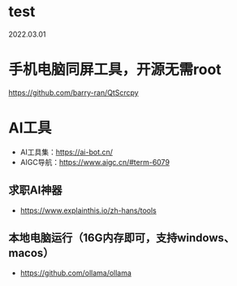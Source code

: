 # test

2022.03.01


# 手机电脑同屏工具，开源无需root
https://github.com/barry-ran/QtScrcpy

# AI工具

* AI工具集：https://ai-bot.cn/
* AIGC导航：https://www.aigc.cn/#term-6079

## 求职AI神器
* https://www.explainthis.io/zh-hans/tools

## 本地电脑运行（16G内存即可，支持windows、macos）
* https://github.com/ollama/ollama
